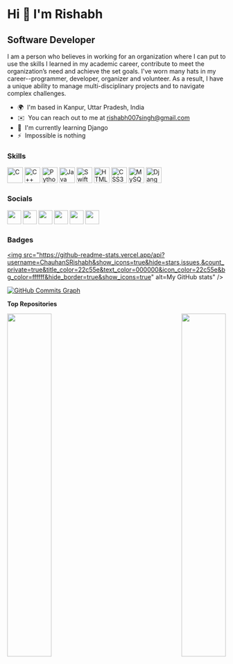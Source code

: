 Hi 👋 I'm Rishabh
========================

Software Developer
------------------

I am a person who believes in working for an organization where I can put to use the skills I learned in my academic career, contribute to meet the organization’s need and achieve the set goals. I've worn many hats in my career--programmer, developer, organizer and volunteer. As a result, I have a unique ability to manage multi-disciplinary projects and to navigate complex challenges.

* 🌍  I'm based in Kanpur, Uttar Pradesh, India
* ✉️  You can reach out to me at [rishabh007singh@gmail.com](mailto:rishabh007singh@gmail.com)
* 🧠  I'm currently learning Django
* ⚡  Impossible is nothing

### Skills

<p align="left">
<a href="https://docs.microsoft.com/en-us/cpp/?view=msvc-170" target="_blank" rel="noreferrer"><img src="https://raw.githubusercontent.com/danielcranney/readme-generator/main/public/icons/skills/c-colored.svg" width="36" height="36" alt="C" /></a>
<a href="https://docs.microsoft.com/en-us/cpp/?view=msvc-170" target="_blank" rel="noreferrer"><img src="https://raw.githubusercontent.com/danielcranney/readme-generator/main/public/icons/skills/cplusplus-colored.svg" width="36" height="36" alt="C++" /></a>
<a href="https://www.python.org/" target="_blank" rel="noreferrer"><img src="https://raw.githubusercontent.com/danielcranney/readme-generator/main/public/icons/skills/python-colored.svg" width="36" height="36" alt="Python" /></a>
<a href="https://www.oracle.com/java/" target="_blank" rel="noreferrer"><img src="https://raw.githubusercontent.com/danielcranney/readme-generator/main/public/icons/skills/java-colored.svg" width="36" height="36" alt="Java" /></a>
<a href="https://developer.apple.com/swift/" target="_blank" rel="noreferrer"><img src="https://raw.githubusercontent.com/danielcranney/readme-generator/main/public/icons/skills/swift-colored.svg" width="36" height="36" alt="Swift" /></a>
<a href="https://developer.mozilla.org/en-US/docs/Glossary/HTML5" target="_blank" rel="noreferrer"><img src="https://raw.githubusercontent.com/danielcranney/readme-generator/main/public/icons/skills/html5-colored.svg" width="36" height="36" alt="HTML5" /></a>
<a href="https://www.w3.org/TR/CSS/#css" target="_blank" rel="noreferrer"><img src="https://raw.githubusercontent.com/danielcranney/readme-generator/main/public/icons/skills/css3-colored.svg" width="36" height="36" alt="CSS3" /></a>
<a href="https://www.mysql.com/" target="_blank" rel="noreferrer"><img src="https://raw.githubusercontent.com/danielcranney/readme-generator/main/public/icons/skills/mysql-colored.svg" width="36" height="36" alt="MySQL" /></a>
<a href="https://www.djangoproject.com/" target="_blank" rel="noreferrer"><img src="https://raw.githubusercontent.com/danielcranney/readme-generator/main/public/icons/skills/django-colored.svg" width="36" height="36" alt="Django" /></a>
</p>


### Socials

<p align="left"> <a href="https://www.github.com/ChauhanSRishabh" target="_blank" rel="noreferrer"><img src="https://raw.githubusercontent.com/danielcranney/readme-generator/main/public/icons/socials/github.svg" width="32" height="32" /></a> <a href="http://www.instagram.com/chauhansrishabh" target="_blank" rel="noreferrer"><img src="https://raw.githubusercontent.com/danielcranney/readme-generator/main/public/icons/socials/instagram.svg" width="32" height="32" /></a> <a href="https://www.linkedin.com/in/chauhansrishabh" target="_blank" rel="noreferrer"><img src="https://raw.githubusercontent.com/danielcranney/readme-generator/main/public/icons/socials/linkedin.svg" width="32" height="32" /></a> <a href="http://www.medium.com/@RishabhSChauhan" target="_blank" rel="noreferrer"><img src="https://raw.githubusercontent.com/danielcranney/readme-generator/main/public/icons/socials/medium.svg" width="32" height="32" /></a> <a href="https://www.stackoverflow.com/users/19342364/rishabh" target="_blank" rel="noreferrer"><img src="https://raw.githubusercontent.com/danielcranney/readme-generator/main/public/icons/socials/stackoverflow.svg" width="32" height="32" /></a> <a href="https://www.twitter.com/ChauhanSRishabh" target="_blank" rel="noreferrer"><img src="https://raw.githubusercontent.com/danielcranney/readme-generator/main/public/icons/socials/twitter.svg" width="32" height="32" /></a></p>

### Badges

<a href="http://www.github.com/ChauhanSRishabh"><img src="https://github-readme-stats.vercel.app/api?username=ChauhanSRishabh&show_icons=true&hide=stars,issues,&count_private=true&title_color=22c55e&text_color=000000&icon_color=22c55e&bg_color=ffffff&hide_border=true&show_icons=true" alt=My GitHub stats" /></a>

<a href="http://www.github.com/ChauhanSRishabh"><img src="https://activity-graph.herokuapp.com/graph?username=ChauhanSRishabh&bg_color=ffffff&color=000000&line=22c55e&point=000000&area_color=ffffff&area=true&hide_border=true&custom_title=GitHub%20Commits%20Graph" alt="GitHub Commits Graph" /></a>

<b>Top Repositories</b>

<div width="100%" align="center"><a href="https://github.com/ChauhanSRishabh/Data-Structures" align="left"><img align="left" width="45%" src="https://github-readme-stats.vercel.app/api/pin/?username=ChauhanSRishabh&repo=Data-Structures&title_color=22c55e&text_color=000000&icon_color=22c55e&bg_color=ffffff&hide_border=true&locale=en" /></a><a href="https://github.com/ChauhanSRishabh/HackerRank-Interview-Preparation-Kit" align="right"><img align="right" width="45%" src="https://github-readme-stats.vercel.app/api/pin/?username=ChauhanSRishabh&repo=HackerRank-Interview-Preparation-Kit&title_color=22c55e&text_color=000000&icon_color=22c55e&bg_color=ffffff&hide_border=true&locale=en" /></a></div><br /><br /><br /><br /><br /><br /><br />
